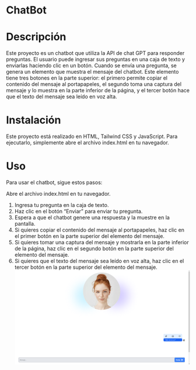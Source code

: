 # ChatBot
# Descripción
Este proyecto es un chatbot que utiliza la API de chat GPT para responder preguntas. El usuario puede ingresar sus preguntas en una caja de texto y enviarlas haciendo clic en un botón. Cuando se envía una pregunta, se genera un elemento que muestra el mensaje del chatbot. Este elemento tiene tres botones en la parte superior: el primero permite copiar el contenido del mensaje al portapapeles, el segundo toma una captura del mensaje y lo muestra en la parte inferior de la página, y el tercer botón hace que el texto del mensaje sea leído en voz alta.

# Instalación
Este proyecto está realizado en HTML, Tailwind CSS y JavaScript. Para ejecutarlo, simplemente abre el archivo index.html en tu navegador.

# Uso
Para usar el chatbot, sigue estos pasos:

Abre el archivo index.html en tu navegador.
1. Ingresa tu pregunta en la caja de texto.
2. Haz clic en el botón “Enviar” para enviar tu pregunta.
3. Espera a que el chatbot genere una respuesta y la muestre en la pantalla.
4. Si quieres copiar el contenido del mensaje al portapapeles, haz clic en el primer botón en la parte superior del elemento del mensaje.
5. Si quieres tomar una captura del mensaje y mostrarla en la parte inferior de la página, haz clic en el segundo botón en la parte superior del elemento del mensaje.
6. Si quieres que el texto del mensaje sea leído en voz alta, haz clic en el tercer botón en la parte superior del elemento del mensaje.
![Captura de pantalla del proyecto](assets/Captura.png)
